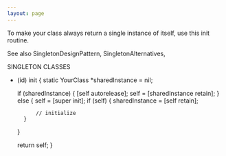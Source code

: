 ```yaml
---
layout: page
---
```


To make your class always return a single instance of itself, use this init routine.

See also SingletonDesignPattern, SingletonAlternatives, 
    


SINGLETON CLASSES

- (id) init {
    static YourClass *sharedInstance = nil;

    if (sharedInstance) {
        [self autorelease];
        self = [sharedInstance retain];
    } else {
        self = [super init];
        if (self) {
            sharedInstance = [self retain];

            // initialize
        }
    }

    return self;
}
 
